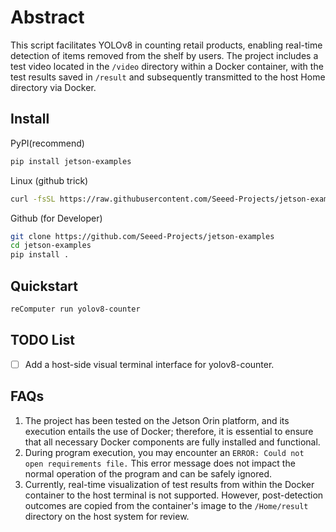 # Abstract
This script facilitates YOLOv8 in counting retail products, enabling real-time detection of items removed from the shelf by users. 
The project includes a test video located in the ```/video``` directory within a Docker container, with the test results saved in ```/result``` and subsequently transmitted to the host Home directory via Docker.

## Install


PyPI(recommend)

```sh
pip install jetson-examples
```

Linux (github trick)
```sh
curl -fsSL https://raw.githubusercontent.com/Seeed-Projects/jetson-examples/main/install.sh | sh
```

Github (for Developer)

```sh
git clone https://github.com/Seeed-Projects/jetson-examples
cd jetson-examples
pip install .
```

## Quickstart
```sh
reComputer run yolov8-counter
```
## TODO List
- [ ] Add a host-side visual terminal interface for yolov8-counter.

## FAQs
1. The project has been tested on the Jetson Orin platform, and its execution entails the use of Docker; therefore, it is essential to ensure that all necessary Docker components are fully installed and functional.
2. During program execution, you may encounter an ```ERROR: Could not open requirements file.``` This error message does not impact the normal operation of the program and can be safely ignored.
3. Currently, real-time visualization of test results from within the Docker container to the host terminal is not supported. However, post-detection outcomes are copied from the container's image to the ```/Home/result``` directory on the host system for review.
